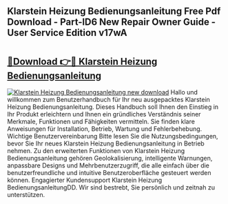 ## Klarstein Heizung Bedienungsanleitung Free Pdf Download - Part-lD6 New Repair Owner Guide - User Service Edition v17wA

# <h2><a href="http://df2pdy.blite.top/?on=Klarstein+Heizung+Bedienungsanleitung">🔗Download 👉🔴 Klarstein Heizung Bedienungsanleitung</a></h2>

[![Klarstein Heizung Bedienungsanleitung new download](https://i.imgur.com/lujVjoI.png)](http://df2pdy.blite.top/?on=Klarstein+Heizung+Bedienungsanleitung)
Hallo und willkommen zum Benutzerhandbuch für Ihr neu ausgepacktes Klarstein Heizung Bedienungsanleitung. Dieses Handbuch soll Ihnen den Einstieg in Ihr Produkt erleichtern und Ihnen ein gründliches Verständnis seiner Merkmale, Funktionen und Fähigkeiten vermitteln. Sie finden klare Anweisungen für Installation, Betrieb, Wartung und Fehlerbehebung. Wichtige Benutzervereinbarung Bitte lesen Sie die Nutzungsbedingungen, bevor Sie Ihr neues Klarstein Heizung Bedienungsanleitung in Betrieb nehmen. Zu den erweiterten Funktionen von Klarstein Heizung Bedienungsanleitung gehören Geolokalisierung, intelligente Warnungen, anpassbare Designs und Mehrbenutzerzugriff, die alle einfach über die benutzerfreundliche und intuitive Benutzeroberfläche gesteuert werden können. Engagierter Kundensupport Klarstein Heizung BedienungsanleitungDD. Wir sind bestrebt, Sie persönlich und zeitnah zu unterstützen.

